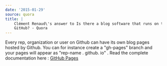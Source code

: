 ```yaml
---
date: '2015-01-29'
source: quora
title: |
    Clément Renaud\'s answer to Is there a blog software that runs on top of
    GitHub? - Quora
---
```


Every rep, organization or user on Github can have its own blog pages
hosted by Github. You can for instance create a \"gh-pages\" branch and
your pages will appear as \"rep-name . github. io\" . Read the complete
documentation here : [GitHub Pages](https://pages.github.com/)
